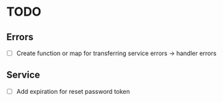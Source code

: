 # TODO

## Errors

- [ ] Create function or map for transferring service errors -> handler errors

## Service

- [ ] Add expiration for reset password token
